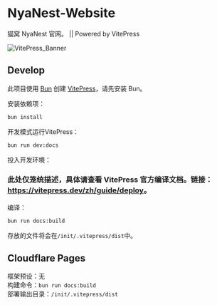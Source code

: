 # NyaNest-Website

猫窝 NyaNest 官网。 || Powered by VitePress

![VitePress_Banner](https://api.ymbit.cn/images/nyanest/vitepress_banner.png)

## Develop
此项目使用 [Bun](https://bun.sh) 创建 [VitePress](https://vitepress.dev)，请先安装 Bun。

安装依赖项：
```bash
bun install
```
开发模式运行VitePress：
```bash
bun run dev:docs
```
投入开发环境：
### 此处仅笼统描述，具体请查看 VitePress 官方编译文档。链接：<https://vitepress.dev/zh/guide/deploy>。
编译：
```bash
bun run docs:build
```
存放的文件将会在`/init/.vitepress/dist`中。
## Cloudflare Pages
框架预设：无<br>
构建命令：`bun run docs:build`<br>
部署输出目录：`/init/.vitepress/dist`
